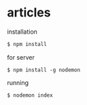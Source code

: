 # articles

installation 

```bash
$ npm install
```

for server

```
$ npm install -g nodemon
```


running

```
$ nodemon index
```

